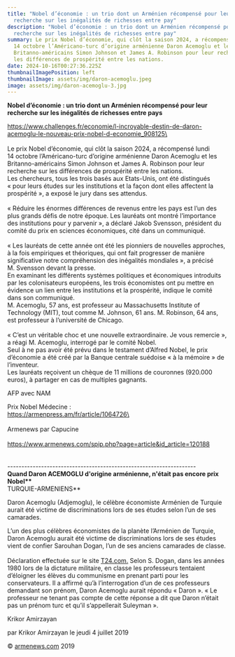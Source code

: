 ```yaml
---
title: "Nobel d’économie : un trio dont un Arménien récompensé pour leur
  recherche sur les inégalités de richesses entre pay"
description: "Nobel d’économie : un trio dont un Arménien récompensé pour leur
  recherche sur les inégalités de richesses entre pay"
summary: Le prix Nobel d’économie, qui clôt la saison 2024, a récompensé lundi
  14 octobre l’Américano-turc d’origine arménienne Daron Acemoglu et les
  Britanno-américains Simon Johnson et James A. Robinson pour leur recherche sur
  les différences de prospérité entre les nations.
date: 2024-10-16T00:27:36.225Z
thumbnailImagePosition: left
thumbnailImage: assets/img/daron-acemoglu.jpeg
image: assets/img/daron-acemoglu-3.jpg
---
```

**Nobel d’économie : un trio dont un Arménien récompensé pour leur recherche sur les inégalités de richesses entre pays**

https://www.challenges.fr/economie/l-incroyable-destin-de-daron-acemoglu-le-nouveau-prix-nobel-d-economie_908125\
\
\
Le prix Nobel d’économie, qui clôt la saison 2024, a récompensé lundi 14 octobre l’Américano-turc d’origine arménienne Daron Acemoglu et les Britanno-américains Simon Johnson et James A. Robinson pour leur recherche sur les différences de prospérité entre les nations.\
Les chercheurs, tous les trois basés aux Etats-Unis, ont été distingués « pour leurs études sur les institutions et la façon dont elles affectent la prospérité », a exposé le jury dans ses attendus.\
\
« Réduire les énormes différences de revenus entre les pays est l’un des plus grands défis de notre époque. Les lauréats ont montré l’importance des institutions pour y parvenir », a déclaré Jakob Svensson, président du comité du prix en sciences économiques, cité dans un communiqué.\
\
« Les lauréats de cette année ont été les pionniers de nouvelles approches, à la fois empiriques et théoriques, qui ont fait progresser de manière significative notre compréhension des inégalités mondiales », a précisé M. Svensson devant la presse.\
En examinant les différents systèmes politiques et économiques introduits par les colonisateurs européens, les trois économistes ont pu mettre en évidence un lien entre les institutions et la prospérité, indique le comité dans son communiqué.\
M. Acemoglu, 57 ans, est professeur au Massachusetts Institute of Technology (MIT), tout comme M. Johnson, 61 ans. M. Robinson, 64 ans, est professeur à l’université de Chicago.\
\
« C’est un véritable choc et une nouvelle extraordinaire. Je vous remercie », a réagi M. Acemoglu, interrogé par le comité Nobel.\
Seul à ne pas avoir été prévu dans le testament d’Alfred Nobel, le prix d’économie a été créé par la Banque centrale suédoise « à la mémoire » de l’inventeur.\
Les lauréats reçoivent un chèque de 11 millions de couronnes (920.000 euros), à partager en cas de multiples gagnants.

AFP avec NAM

Prix Nobel Médecine :\
https://armenpress.am/fr/article/1064726\
\
\
Armenews par Capucine\
\
<https://www.armenews.com/spip.php?page=article&id_article=120188>\
\
\
-------------------------------------------------------------------\
**Quand Daron ACEMOGLU d'origine arménienne, n'était pas encore prix Nobel\*\***\
TURQUIE-ARMENIENS\*\*

Daron Acemoglu (Adjemoglu), le célèbre économiste Arménien de Turquie aurait été victime de discriminations lors de ses études selon l’un de ses camarades.

L’un des plus célèbres économistes de la planète l’Arménien de Turquie, Daron Acemoglu aurait été victime de discriminations lors de ses études vient de confier Sarouhan Dogan, l’un de ses anciens camarades de classe.\
\
Déclaration effectuée sur le site [T24.com.](http://t24.com/?fbclid=IwZXh0bgNhZW0CMTAAAR3E92GhkOnd_wOGuVYPepGx_n3KnBaxF4PdMOqBnVf6t5GDgTDpaIoMQUQ_aem_p6xaA3gdJ1BgXI_5jlPoAg) Selon S. Dogan, dans les années 1980 lors de la dictature militaire, en classe les professeurs tentaient d’éloigner les élèves du communisme en prenant parti pour les conservateurs. Il a affirmé qu’à l’interrogation d’un de ces professeurs demandant son prénom, Daron Acemoglu aurait répondu « Daron ». « Le professeur ne tenant pas compte de cette réponse a dit que Daron n’était pas un prénom turc et qu’il s’appellerait Suleyman ».

Krikor Amirzayan

par Krikor Amirzayan le jeudi 4 juillet 2019

© [armenews.com](https://l.facebook.com/l.php?u=http%3A%2F%2Farmenews.com%2F%3Ffbclid%3DIwZXh0bgNhZW0CMTAAAR3je9P8NVHKSbV1Ck0C_iJBO_xq8J8CiVdisSTGFoaT8Z4XeB5I6w2uD6M_aem_81-9WKbi0AxImq_rZP422w&h=AT1_JkaCDxN7UEFlJv6qNTCXNGiwsQBDjrIB0gMal301YcpYZe7C0F0QqJ-CHu9-2QKsY9KtkdFzsciKgkpL4D6OXvtb59VA0J9jHQ_XljFNKZ5JlxLsLItM7YAf8J_IE5Ck615aRjpIVc9H5A&__tn__=-UK-R&c[0]=AT0XHRRhjcUrJjt_HOby0V5VQr2JDK4NzgAegc1uScHP5J-yyiJtD0GvhxYP7Fd3ExeScQMDbGiVSwOwmjcbr7PQF8zQryqOgLtOnvgrg90HOGEj0RsIbrUHFf2bvSo7dDXodlZkmL4NxX1W4iySRXeQFdHZBPqimjCJz5X76pJsrUNJzdXI) 2019